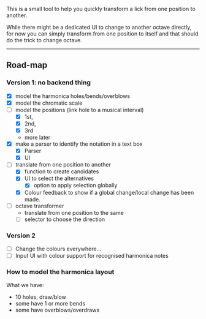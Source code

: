 This is a small tool to help you quickly transform a lick from one position to another.

While there might be a dedicated UI to change to another octave directly, for now you can simply transform from one position to itself and that should do the trick to change octave.

---

## Road-map

### Version 1: no backend thing

- [x] model the harmonica holes/bends/overblows
- [x] model the chromatic scale
- [ ] model the positions (link hole to a musical interval)
  - [x] 1st,
  - [x] 2nd,
  - [x] 3rd
  - more later
- [x] make a parser to identify the notation in a text box
  - [x] Parser
  - [x] UI
- [ ] translate from one position to another
  - [x] function to create candidates
  - [x] UI to select the alternatives
    - [x] option to apply selection globally
  - [x] Colour feedback to show if a global change/local change has been made.
- [ ] octave transformer
  - translate from one position to the same
  - [ ] selector to choose the direction

### Version 2

- [ ] Change the colours everywhere...
- [ ] Input UI with colour support for recognised harmonica notes

### How to model the harmonica layout

What we have:

- 10 holes, draw/blow
- some have 1 or more bends
- some have overblows/overdraws
